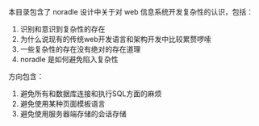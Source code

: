 本目录包含了 noradle 设计中关于对 web 信息系统开发复杂性的认识，包括：

1. 识别和意识到复杂性的存在
2. 为什么说现有的传统web开发语言和架构开发中比较累赘啰嗦
3. 一些复杂性的存在没有绝对的存在道理
4. noradle 是如何避免陷入复杂性

方向包含：

1. 避免所有和数据库连接和执行SQL方面的麻烦
2. 避免使用某种页面模板语言
2. 避免使用服务器端存储的会话存储
